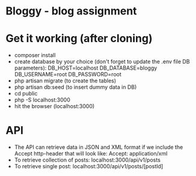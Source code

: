 # Bloggy - blog assignment

# Get it working (after cloning)
- composer install
- create database by your choice (don't forget to update the .env file DB parameters):
    DB_HOST=localhost
    DB_DATABASE=bloggy
    DB_USERNAME=root
    DB_PASSWORD=root
- php artisan migrate (to create the tables)
- php artisan db:seed (to insert dummy data in DB)
- cd public
- php -S localhost:3000
- hit the browser (localhost:3000)

# API
- The API can retrieve data in JSON and XML format if we include the Accept http-header that will look like:
  Accept: application/xml
- To retrieve collection of posts: localhost:3000/api/v1/posts
- To retrieve single post: localhost:3000/api/v1/posts/[postId]